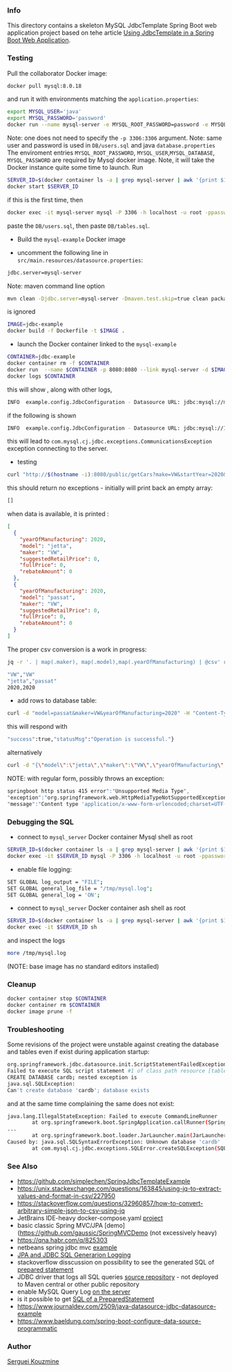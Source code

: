 ### Info

This directory contains a skeleton MySQL JdbcTemplate Spring Boot web application project based on tehe article [Using JdbcTemplate in a Spring Boot Web Application](https://www.codeproject.com/Articles/1269020/Using-JdbcTemplate-in-a-Spring-Boot-Web-Applicatio).

### Testing

Pull the collaborator Docker image:

```sh
docker pull mysql:8.0.18
```
and run it with environments matching the `application.properties`:
```sh
export MYSQL_USER='java'
export MYSQL_PASSWORD='password'
docker run --name mysql-server -e MYSQL_ROOT_PASSWORD=password -e MYSQL_USER=$MYSQL_USER -e MYSQL_DATABASE=test -e MYSQL_PASSWORD=$MYSQL_PASSWORD -d mysql:8.0.18
```
Note: one does not need to specify the `-p 3306:3306` argument.  Note: same user and password is used in `DB/users.sql` and java `database.properties`
The enviroment entries `MYSQL_ROOT_PASSWORD`, `MYSQL_USER`,`MYSQL_DATABASE`, `MYSQL_PASSWORD` are required by Mysql docker image.
Note, it will take the Docker instance  quite some time to launch.
Run
```sh
SERVER_ID=$(docker container ls -a | grep mysql-server | awk '{print $1}')
docker start $SERVER_ID
```
if this is the first time, then
```sh
docker exec -it mysql-server mysql -P 3306 -h localhost -u root -ppassword
```
paste the `DB/users.sql`, then paste `DB/tables.sql`.

* Build the `mysql-example` Docker image

* uncomment the following line in `src/main.resources/datasource.properties`:
```sh
jdbc.server=mysql-server
```
Note: maven command line option
```sh
mvn clean -Djdbc.server=mysql-server -Dmaven.test.skip=true clean package
```
is ignored
```sh
IMAGE=jdbc-example
docker build -f Dockerfile -t $IMAGE .
```
* launch the Docker container linked to the `mysql-example`
```sh
CONTAINER=jdbc-example
docker container rm -f $CONTAINER
docker run  --name $CONTAINER -p 8080:8080 --link mysql-server -d $IMAGE
docker logs $CONTAINER
```
this will show , along with other logs,
```sh
INFO  example.config.JdbcConfiguration - Datasource URL: jdbc:mysql://mysql-server:3306/cardb?characterEncoding=UTF-8&rewriteBatchedStatements=true
```
if the following is shown
```sh
INFO  example.config.JdbcConfiguration - Datasource URL: jdbc:mysql://127.0.0.1:3306/cardb?characterEncoding=UTF-8&rewriteBatchedStatements=true
```
this will lead to `com.mysql.cj.jdbc.exceptions.CommunicationsException`
 exception connecting to the server.
* testing
```sh
curl "http://$(hostname -i):8080/public/getCars?make=VW&startYear=2020&endYear=2020" |jq -r "." | tee result.json
```
this should return no exceptions - initially will print back an empty array:
```sh
[]
```
when data is available, it is printed :
```json
[
  {
    "yearOfManufacturing": 2020,
    "model": "jetta",
    "maker": "VW",
    "suggestedRetailPrice": 0,
    "fullPrice": 0,
    "rebateAmount": 0
  },
  {
    "yearOfManufacturing": 2020,
    "model": "passat",
    "maker": "VW",
    "suggestedRetailPrice": 0,
    "fullPrice": 0,
    "rebateAmount": 0
  }
]
```
The proper csv conversion is a work in progress:
```sh
jq -r '. | map(.maker), map(.model),map(.yearOfManufacturing) | @csv' result.json
```
```sh
"VW","VW"
"jetta","passat"
2020,2020
```
* add rows to database table:
```sh
curl -d "model=passat&maker=VW&yearOfManufacturing=2020" -H "Content-Type: application/x-www-form-urlencoded" -X POST "http://$(hostname -i):8080/public/addCar" 2>/dev/null
```
this will respond with
```sh
"success":true,"statusMsg":"Operation is successful."}
```
alternatively

```sh
curl -d "{\"model\":\"jetta\",\"maker\":\"VW\",\"yearOfManufacturing\":\"2020\"}" -H "Content-Type: application/json" -X POST "http://$(hostname -i):8080/public/addCarJSON" 2>/dev/null
```
NOTE: with regular form, possibly throws an exception:
```sh
springboot http status 415 error":"Unsupported Media Type",
"exception":"org.springframework.web.HttpMediaTypeNotSupportedException",
"message":"Content type 'application/x-www-form-urlencoded;charset=UTF-8' not supported"
```

### Debugging the SQL

* connect to `mysql_server` Docker container Mysql shell as root
```sh
SERVER_ID=$(docker container ls -a | grep mysql-server | awk '{print $1}')
docker exec -it $SERVER_ID mysql -P 3306 -h localhost -u root -ppassword
```
* enable file logging:
```sh
SET GLOBAL log_output = "FILE";
SET GLOBAL general_log_file = "/tmp/mysql.log";
SET GLOBAL general_log = 'ON';
```
* connect to `mysql_server` Docker container ash shell as root
```sh
SERVER_ID=$(docker container ls -a | grep mysql-server | awk '{print $1}')
docker exec -it $SERVER_ID sh
```
and inspect the logs
```sh
more /tmp/mysql.log
```
(NOTE: base image has no standard editors installed)
### Cleanup
```sh
docker container stop $CONTAINER
docker container rm $CONTAINER
docker image prune -f
```
### Troubleshooting

Some revisions of the project were unstable against creating the database and tables even if exist during application startup:
```sh
org.springframework.jdbc.datasource.init.ScriptStatementFailedException: 
Failed to execute SQL script statement #1 of class path resource [tables.sql]: 
CREATE DATABASE cardb; nested exception is 
java.sql.SQLException: 
Can't create database 'cardb'; database exists
```
and at the same time complaining the same does not exist:
```sh
java.lang.IllegalStateException: Failed to execute CommandLineRunner
        at org.springframework.boot.SpringApplication.callRunner(SpringApplication.java:735) [spring-boot-1.5.4.RELEASE.jar!/:1.5.4.RELEASE]
...
        at org.springframework.boot.loader.JarLauncher.main(JarLauncher.java:51) [app.jar:0.6.1-SNAPSHOT]
Caused by: java.sql.SQLSyntaxErrorException: Unknown database 'cardb'
        at com.mysql.cj.jdbc.exceptions.SQLError.createSQLException(SQLError.java:120) ~[mysql-connector-java-8.0.18.jar!/:8.0.18]
```
### See Also

 * https://github.com/simplechen/SpringJdbcTemplateExample
 * https://unix.stackexchange.com/questions/163845/using-jq-to-extract-values-and-format-in-csv/227950
 * https://stackoverflow.com/questions/32960857/how-to-convert-arbitrary-simple-json-to-csv-using-jq
 * JetBrains IDE-heavy docker-compose.yaml [project](https://github.com/IdeaUJetBrains/SpringBootDockerDemoDebug)
 * basic classic Spring MVC/JPA [demo](https://github.com/gaussic/SpringMVCDemo  (not excessively heavy) 
 * https://qna.habr.com/q/825303
 * netbeans spring jdbc mvc [example](https://github.com/hendrosteven/springmvc-jdbc-sample)
  * [JPA and JDBC SQL Generarion Logging](https://www.baeldung.com/sql-logging-spring-boot)
  * stackoverflow disscussion on possibility to see the generated SQL of [prepared statement](https://stackoverflow.com/questions/2382532/how-can-i-get-the-sql-of-a-preparedstatement)
  * JDBC driver that logs all SQL queries [source repository](https://github.com/rbloom/jdbcLogDriver) - not deployed to Maven central or other public repository
  * enable MySQL Query Log [on the server](https://stackoverflow.com/questions/6479107/how-to-enable-mysql-query-log)
  * is it possible to get [SQL of a PreparedStatement](https://stackoverflow.com/questions/2382532/how-can-i-get-the-sql-of-a-preparedstatement)
  * https://www.journaldev.com/2509/java-datasource-jdbc-datasource-example
  * https://www.baeldung.com/spring-boot-configure-data-source-programmatic
### Author
[Serguei Kouzmine](kouzmine_serguei@yahoo.com)


